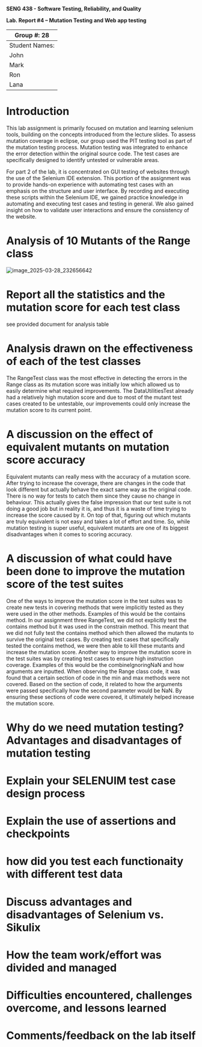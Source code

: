 **SENG 438 - Software Testing, Reliability, and Quality**

**Lab. Report \#4 – Mutation Testing and Web app testing**

| Group \#:  28        |
| ----------------- |
| Student Names:      |
| John            |   
| Mark            |   
| Ron             |   
| Lana            |   

# Introduction
This lab assignment is primarily focused on mutation and learning selenium tools, building on the concepts introduced from the lecture slides. To assess mutation coverage in eclipse, our group used the PIT testing tool as part of the mutation testing process. Mutation testing was integrated to enhance the error detection within the original source code. The test cases are specifically designed to identify untested or vulnerable areas.

For part 2 of the lab, it is concentrated on GUI testing of websites through the use of the Selenium IDE extension. This portion of the assignment was to provide hands-on experience with automating test cases with an emphasis on the structure and user interface. By recording and executing these scripts within the Selenium IDE, we gained practice knowledge in automating and executing test cases and testing in general. We also gained insight on how to validate user interactions and ensure the consistency of the website. 



# Analysis of 10 Mutants of the Range class 
![image_2025-03-28_232656642](https://github.com/user-attachments/assets/5dc47d81-9c89-4d57-8347-e3bd1a677ee6)
# Report all the statistics and the mutation score for each test class
see provided document for analysis table

# Analysis drawn on the effectiveness of each of the test classes
 The RangeTest class was the most effective in detecting the errors in the Range class as its mutation score was initially low which allowed us to easily determine what required improvements. The DataUtilitiesTest already had a relatively high mutation score and due to most of the mutant test cases created to be untestable, our improvements could only increase the mutation score to its current point.

# A discussion on the effect of equivalent mutants on mutation score accuracy
 Equivalent mutants can really mess with the accuracy of a mutation score. After trying to increase the coverage, there are changes in the code that look different but actually behave the exact same way as the original code. There is no way for tests to catch them since they cause no change in behaviour. This actually gives the false impression that our test suite is not doing a good job but in reality it is, and thus it is a waste of time trying to increase the score caused by it. On top of that, figuring out which mutants are truly equivalent is not easy and takes a lot of effort and time. So, while mutation testing is super useful, equivalent mutants are one of its biggest disadvantages when it comes to scoring accuracy.

# A discussion of what could have been done to improve the mutation score of the test suites
 One of the ways to improve the mutation score in the test suites was to create new tests in covering methods that were implicitly tested as they were used in the other methods. Examples of this would be the contains method. In our assignment three RangeTest, we did not explicitly test the contains method but it was used in the constrain method. This meant that we did not fully test the contains method which then allowed the mutants to survive the original test cases. By creating test cases that specifically tested the contains method, we were then able to kill these mutants and increase the mutation score. Another way to improve the mutation score in the test suites was by creating test cases to ensure high instruction coverage. Examples of this would be the combineIgnoringNaN and how arguments are inputted. When observing the Range class code, it was found that a certain section of code in the min and max methods were not covered. Based on the section of code, it related to how the arguments were passed specifically how the second parameter would be NaN. By ensuring these sections of code were covered, it ultimately helped increase the mutation score. 

# Why do we need mutation testing? Advantages and disadvantages of mutation testing

# Explain your SELENUIM test case design process

# Explain the use of assertions and checkpoints

# how did you test each functionaity with different test data

# Discuss advantages and disadvantages of Selenium vs. Sikulix

# How the team work/effort was divided and managed


# Difficulties encountered, challenges overcome, and lessons learned

# Comments/feedback on the lab itself
